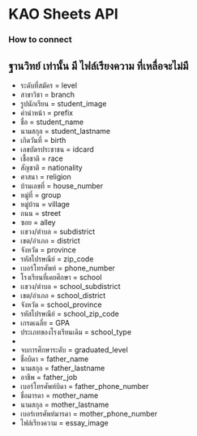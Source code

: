 <h1>KAO Sheets API</h1>

<h3>How to connect</h3>


<h2>ฐานวิทย์ เท่านั้น มี ไฟล์เรียงความ 
ที่เหลื่อจะไม่มี</h2>

<ul>
    <li>ระดับที่สมัคร = level</li>
    <li>สาขาวิชา = branch</li>
    <li>รูปนักเรียน = student_image</li>
    <li>คำนำหน้า = prefix</li>
    <li>ชื่อ = student_name</li>
    <li>นามสกุล = student_lastname</li>
    <li>เกิดวันที่ = birth</li>
    <li>เลขบัตรประชาชน = idcard</li>
    <li>เชื้อชาติ = race</li>
    <li>สัญชาติ = nationality</li>
    <li>ศาสนา = religion</li>
    <li>บ้านเลขที่ = house_number</li>
    <li>หมู่ที่ = group</li>
    <li>หมู่บ้าน = village</li>
    <li>ถนน = street</li>
    <li>ซอย = alley</li>
    <li>เเขวง/ตำบล = subdistrict</li>
    <li>เขต/อำเภอ = district</li>
    <li>จังหวัด = province</li>
    <li>รหัสไปรษณีย์ = zip_code</li>
    <li>เบอร์โทรศัพท์ = phone_number</li>
    <li>โรงเรียนที่เคยศึกษา = school</li>
    <li>เเขวง/ตำบล = school_subdistrict</li>
    <li>เขต/อำเภอ = school_district</li>
    <li>จังหวัด = school_province</li>
    <li>รหัสไปรษณีย์ = school_zip_code</li>
    <li>เกรดเฉลี่ย = GPA</li>
    <li>ประเภทของโรงเรียนเดิม = school_type<li>
    <li>จบการศึกษาระดับ = graduated_level</li>
    <li>ชื่อบิดา = father_name</li>
    <li>นามสกุล = father_lastname</li>
    <li>อาชีพ = father_job</li>
    <li>เบอร์โทรศัพท์บิดา = father_phone_number</li>
    <li>ชื่อมารดา = mother_name</li>
    <li>นามสกุล = mother_lastname</li>
    <li>เบอร์เทรศัพท์มารดา = mother_phone_number</li>
    <li>ไฟล์เรียงความ = essay_image</li>
</ul>
